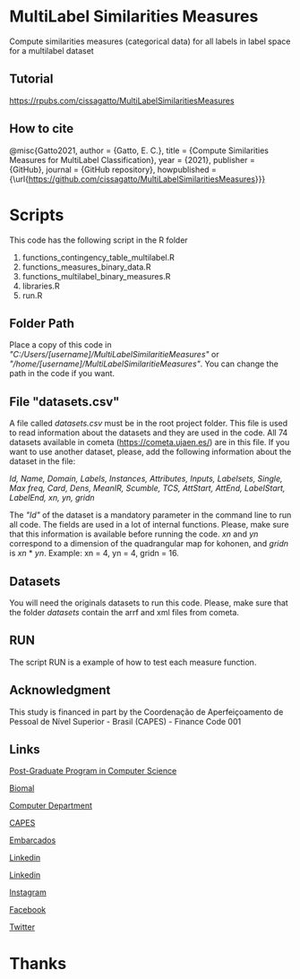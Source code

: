 # MultiLabel Similarities Measures

Compute similarities measures (categorical data) for all labels in label space for a multilabel dataset

## Tutorial

https://rpubs.com/cissagatto/MultiLabelSimilaritiesMeasures

## How to cite 
@misc{Gatto2021, author = {Gatto, E. C.}, title = {Compute Similarities Measures for MultiLabel Classification}, year = {2021}, publisher = {GitHub}, journal = {GitHub repository}, howpublished = {\url{https://github.com/cissagatto/MultiLabelSimilaritiesMeasures}}}

# Scripts
This code has the following script in the R folder

1. functions_contingency_table_multilabel.R
2. functions_measures_binary_data.R
3. functions_multilabel_binary_measures.R
4. libraries.R
5. run.R


## Folder Path
Place a copy of this code in _"C:/Users/[username]/MultiLabelSimilaritieMeasures"_ or _"/home/[username]/MultiLabelSimilaritieMeasures"_. You can change the path in the code if you want.

## File "datasets.csv"
A file called *datasets.csv* must be in the root project folder. This file is used to read information about the datasets and they are used in the code. All 74 datasets available in cometa (https://cometa.ujaen.es/) are in this file. If you want to use another dataset, please, add the following information about the dataset in the file:

*Id, Name, Domain, Labels, Instances, Attributes, Inputs, Labelsets, Single, Max freq, Card, Dens, MeanIR, Scumble, TCS, AttStart, AttEnd, LabelStart, LabelEnd, xn, yn, gridn*

The _"Id"_ of the dataset is a mandatory parameter in the command line to run all code. The fields are used in a lot of internal functions. Please, make sure that this information is available before running the code. *xn* and *yn* correspond to a dimension of the quadrangular map for kohonen, and *gridn* is *xn* * *yn*. Example: xn = 4, yn = 4, gridn = 16.

## Datasets
You will need the originals datasets to run this code. Please, make sure that the folder *datasets* contain the arrf and xml files from cometa.

## RUN
The script RUN is a example of how to test each measure function.




## Acknowledgment
This study is financed in part by the Coordenação de Aperfeiçoamento de Pessoal de Nível Superior - Brasil (CAPES) - Finance Code 001

## Links

[Post-Graduate Program in Computer Science](http://ppgcc.dc.ufscar.br/pt-br)

[Biomal](http://www.biomal.ufscar.br/)

[Computer Department](https://site.dc.ufscar.br/)

[CAPES](https://www.gov.br/capes/pt-br)

[Embarcados](https://www.embarcados.com.br/author/cissa/)

[Linkedin](https://www.linkedin.com/in/elainececiliagatto/)

[Linkedin](https://www.linkedin.com/company/27241216)

[Instagram](https://www.instagram.com/professoracissa/)

[Facebook](https://www.facebook.com/ProfessoraCissa/)

[Twitter](https://twitter.com/professoracissa)

# Thanks


